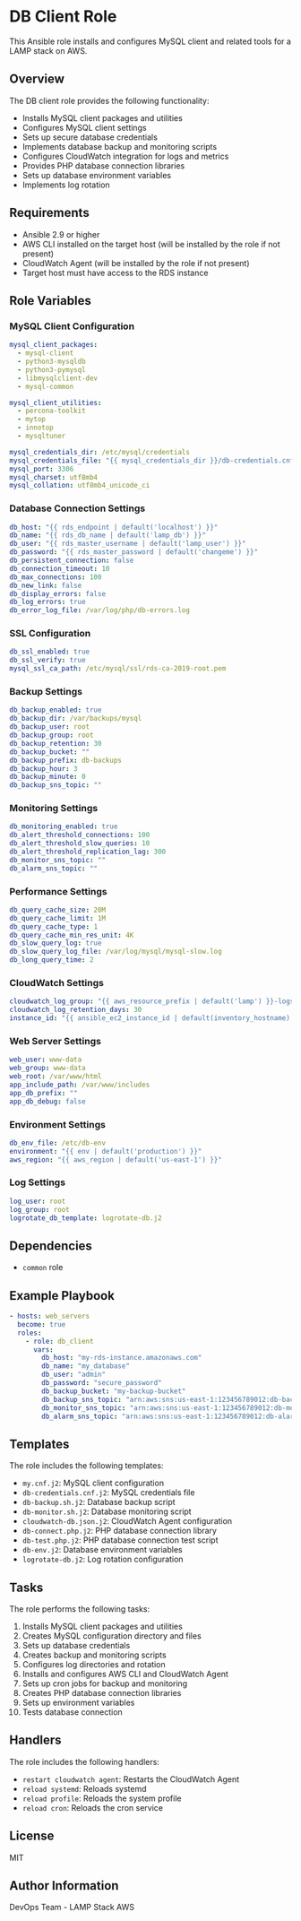 # DB Client Role

This Ansible role installs and configures MySQL client and related tools for a LAMP stack on AWS.

## Overview

The DB client role provides the following functionality:

- Installs MySQL client packages and utilities
- Configures MySQL client settings
- Sets up secure database credentials
- Implements database backup and monitoring scripts
- Configures CloudWatch integration for logs and metrics
- Provides PHP database connection libraries
- Sets up database environment variables
- Implements log rotation

## Requirements

- Ansible 2.9 or higher
- AWS CLI installed on the target host (will be installed by the role if not present)
- CloudWatch Agent (will be installed by the role if not present)
- Target host must have access to the RDS instance

## Role Variables

### MySQL Client Configuration

```yaml
mysql_client_packages:
  - mysql-client
  - python3-mysqldb
  - python3-pymysql
  - libmysqlclient-dev
  - mysql-common

mysql_client_utilities:
  - percona-toolkit
  - mytop
  - innotop
  - mysqltuner

mysql_credentials_dir: /etc/mysql/credentials
mysql_credentials_file: "{{ mysql_credentials_dir }}/db-credentials.cnf"
mysql_port: 3306
mysql_charset: utf8mb4
mysql_collation: utf8mb4_unicode_ci
```

### Database Connection Settings

```yaml
db_host: "{{ rds_endpoint | default('localhost') }}"
db_name: "{{ rds_db_name | default('lamp_db') }}"
db_user: "{{ rds_master_username | default('lamp_user') }}"
db_password: "{{ rds_master_password | default('changeme') }}"
db_persistent_connection: false
db_connection_timeout: 10
db_max_connections: 100
db_new_link: false
db_display_errors: false
db_log_errors: true
db_error_log_file: /var/log/php/db-errors.log
```

### SSL Configuration

```yaml
db_ssl_enabled: true
db_ssl_verify: true
mysql_ssl_ca_path: /etc/mysql/ssl/rds-ca-2019-root.pem
```

### Backup Settings

```yaml
db_backup_enabled: true
db_backup_dir: /var/backups/mysql
db_backup_user: root
db_backup_group: root
db_backup_retention: 30
db_backup_bucket: ""
db_backup_prefix: db-backups
db_backup_hour: 3
db_backup_minute: 0
db_backup_sns_topic: ""
```

### Monitoring Settings

```yaml
db_monitoring_enabled: true
db_alert_threshold_connections: 100
db_alert_threshold_slow_queries: 10
db_alert_threshold_replication_lag: 300
db_monitor_sns_topic: ""
db_alarm_sns_topic: ""
```

### Performance Settings

```yaml
db_query_cache_size: 20M
db_query_cache_limit: 1M
db_query_cache_type: 1
db_query_cache_min_res_unit: 4K
db_slow_query_log: true
db_slow_query_log_file: /var/log/mysql/mysql-slow.log
db_long_query_time: 2
```

### CloudWatch Settings

```yaml
cloudwatch_log_group: "{{ aws_resource_prefix | default('lamp') }}-logs"
cloudwatch_log_retention_days: 30
instance_id: "{{ ansible_ec2_instance_id | default(inventory_hostname) }}"
```

### Web Server Settings

```yaml
web_user: www-data
web_group: www-data
web_root: /var/www/html
app_include_path: /var/www/includes
app_db_prefix: ""
app_db_debug: false
```

### Environment Settings

```yaml
db_env_file: /etc/db-env
environment: "{{ env | default('production') }}"
aws_region: "{{ aws_region | default('us-east-1') }}"
```

### Log Settings

```yaml
log_user: root
log_group: root
logrotate_db_template: logrotate-db.j2
```

## Dependencies

- `common` role

## Example Playbook

```yaml
- hosts: web_servers
  become: true
  roles:
    - role: db_client
      vars:
        db_host: "my-rds-instance.amazonaws.com"
        db_name: "my_database"
        db_user: "admin"
        db_password: "secure_password"
        db_backup_bucket: "my-backup-bucket"
        db_backup_sns_topic: "arn:aws:sns:us-east-1:123456789012:db-backup-notifications"
        db_monitor_sns_topic: "arn:aws:sns:us-east-1:123456789012:db-monitoring-notifications"
        db_alarm_sns_topic: "arn:aws:sns:us-east-1:123456789012:db-alarm-notifications"
```

## Templates

The role includes the following templates:

- `my.cnf.j2`: MySQL client configuration
- `db-credentials.cnf.j2`: MySQL credentials file
- `db-backup.sh.j2`: Database backup script
- `db-monitor.sh.j2`: Database monitoring script
- `cloudwatch-db.json.j2`: CloudWatch Agent configuration
- `db-connect.php.j2`: PHP database connection library
- `db-test.php.j2`: PHP database connection test script
- `db-env.j2`: Database environment variables
- `logrotate-db.j2`: Log rotation configuration

## Tasks

The role performs the following tasks:

1. Installs MySQL client packages and utilities
2. Creates MySQL configuration directory and files
3. Sets up database credentials
4. Creates backup and monitoring scripts
5. Configures log directories and rotation
6. Installs and configures AWS CLI and CloudWatch Agent
7. Sets up cron jobs for backup and monitoring
8. Creates PHP database connection libraries
9. Sets up environment variables
10. Tests database connection

## Handlers

The role includes the following handlers:

- `restart cloudwatch agent`: Restarts the CloudWatch Agent
- `reload systemd`: Reloads systemd
- `reload profile`: Reloads the system profile
- `reload cron`: Reloads the cron service

## License

MIT

## Author Information

DevOps Team - LAMP Stack AWS

